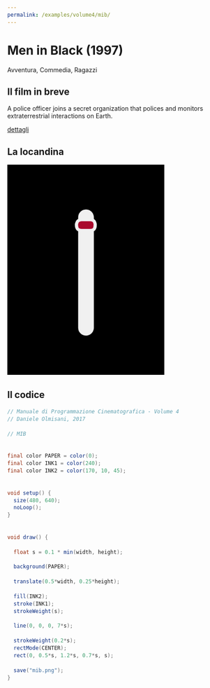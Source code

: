 ```yaml
---
permalink: /examples/volume4/mib/
---
```

# Men in Black (1997)

Avventura, Commedia, Ragazzi

## Il film in breve
A police officer joins a secret organization that polices and monitors extraterrestrial interactions on Earth.

[dettagli](https://www.imdb.com/title/tt0119654/)

## La locandina
<img src="mib.png"  width="360px" title="Men in Black">


## Il codice
```java
// Manuale di Programmazione Cinematografica - Volume 4
// Daniele Olmisani, 2017

// MIB


final color PAPER = color(0);
final color INK1 = color(240);
final color INK2 = color(170, 10, 45);


void setup() {
  size(480, 640);
  noLoop();
}


void draw() {
  
  float s = 0.1 * min(width, height);
  
  background(PAPER);
  
  translate(0.5*width, 0.25*height);
  
  fill(INK2);
  stroke(INK1);
  strokeWeight(s);
  
  line(0, 0, 0, 7*s);
  
  strokeWeight(0.2*s);
  rectMode(CENTER);
  rect(0, 0.5*s, 1.2*s, 0.7*s, s);
  
  save("mib.png");
}
```
